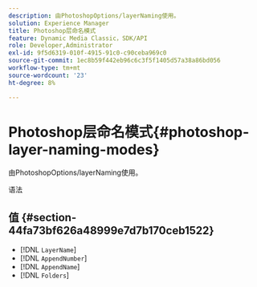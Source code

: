```yaml
---
description: 由PhotoshopOptions/layerNaming使用。
solution: Experience Manager
title: Photoshop层命名模式
feature: Dynamic Media Classic，SDK/API
role: Developer,Administrator
exl-id: 9f5d6319-010f-4915-91c0-c90ceba969c0
source-git-commit: 1ec8b59f442eb96c6c3f5f1405d57a38a86bd056
workflow-type: tm+mt
source-wordcount: '23'
ht-degree: 8%

---
```


# Photoshop层命名模式{#photoshop-layer-naming-modes}

由PhotoshopOptions/layerNaming使用。

语法

## 值 {#section-44fa73bf626a48999e7d7b170ceb1522}

* [!DNL `LayerName`]
* [!DNL `AppendNumber`]
* [!DNL `AppendName`]
* [!DNL `Folders`]
